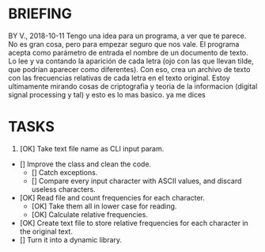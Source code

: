 

# BRIEFING
BY V., 2018-10-11
Tengo una idea para un programa, a ver que te parece.
No es gran cosa, pero para empezar seguro que nos vale.
El programa acepta como parámetro de entrada el nombre de un documento de texto.
Lo lee y va contando la aparición de cada letra (ojo con las que llevan tilde, que podrían aparecer como diferentes).
Con eso, crea un archivo de texto con las frecuencias relativas de cada letra en el texto original.
Estoy ultimamente mirando cosas de criptografia y teoria de la informacion (digital signal processing y tal) y esto es lo mas basico.
ya me dices

# TASKS
1. [OK] Take text file name as CLI input param.
* [] Improve the class and clean the code.
  * [] Catch exceptions.
  * [] Compare every input character with ASCII values, and discard useless characters.
* [OK] Read file and count frequencies for each character.
  * [OK] Take them all in lower case for reading.
  * [OK] Calculate relative frequencies.
* [OK] Create text file to store relative frequencies for each character in the original text.
* [] Turn it into a dynamic library.
